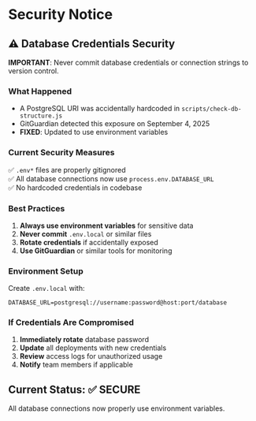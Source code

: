 # Security Notice

## ⚠️ Database Credentials Security

**IMPORTANT**: Never commit database credentials or connection strings to version control.

### What Happened
- A PostgreSQL URI was accidentally hardcoded in `scripts/check-db-structure.js`
- GitGuardian detected this exposure on September 4, 2025
- **FIXED**: Updated to use environment variables

### Current Security Measures
✅ `.env*` files are properly gitignored  
✅ All database connections now use `process.env.DATABASE_URL`  
✅ No hardcoded credentials in codebase  

### Best Practices
1. **Always use environment variables** for sensitive data
2. **Never commit** `.env.local` or similar files
3. **Rotate credentials** if accidentally exposed
4. **Use GitGuardian** or similar tools for monitoring

### Environment Setup
Create `.env.local` with:
```
DATABASE_URL=postgresql://username:password@host:port/database
```

### If Credentials Are Compromised
1. **Immediately rotate** database password
2. **Update** all deployments with new credentials
3. **Review** access logs for unauthorized usage
4. **Notify** team members if applicable

## Current Status: ✅ SECURE
All database connections now properly use environment variables.